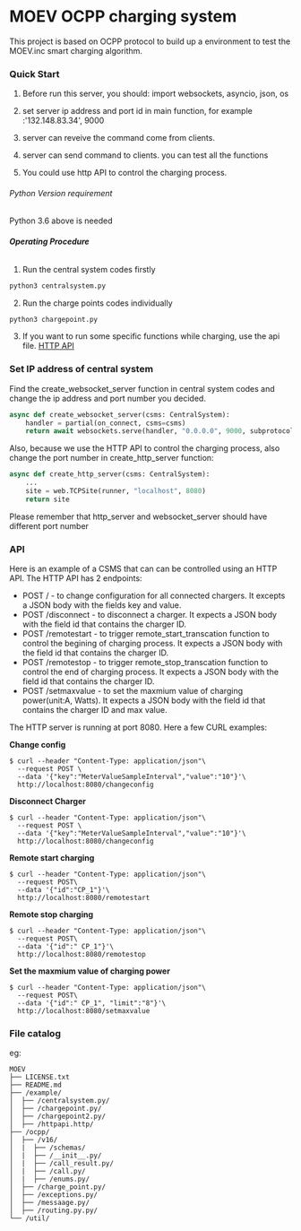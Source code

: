 # MOEV OCPP charging system

This project is based on OCPP protocol to build up a environment to test the MOEV.inc smart charging algorithm. 

### Quick Start
1. Before run this server, you should:  import websockets, asyncio, json, os

2. set server ip address and port id in main function, for example :'132.148.83.34', 9000

3. server can reveive the command come from clients.

4. server can send command to clients. you can test all the functions

5. You could use http API to control the charging process.


###### Python Version requirement

Python 3.6 above is needed

###### **Operating Procedure**

1. Run the central system codes firstly
```python
python3 centralsystem.py
```
2. Run the charge points codes individually

```python
python3 chargepoint.py
```
3. If you want to run some specific functions while charging, use the api file.  [HTTP API](#API)

### Set IP address of central system
Find the create_websocket_server function in central system codes and change the ip address and port number you decided.
```python
async def create_websocket_server(csms: CentralSystem):
    handler = partial(on_connect, csms=csms)
    return await websockets.serve(handler, "0.0.0.0", 9000, subprotocols=["ocpp1.6"])
```
Also, because we use the HTTP API to control the charging process, also change the port number in create_http_server function:
```python
async def create_http_server(csms: CentralSystem):
    ...
    site = web.TCPSite(runner, "localhost", 8080)
    return site
```
Please remember that http_server and websocket_server should have different port number

### API 

Here is an example of a CSMS that can can be controlled using an HTTP API. The HTTP API has 2 endpoints:
 - POST / - to change configuration for all connected chargers. It excepts a JSON body with the fields key and value.
 - POST /disconnect - to disconnect a charger. It expects a JSON body with the field id that contains the charger ID.
 - POST /remotestart - to trigger remote_start_transcation function to control the begining of charging process. It expects a JSON body with the field id that contains the charger ID.
 - POST /remotestop - to trigger remote_stop_transcation function to control the end of charging process. It expects a JSON body with the field id that contains the charger ID.
 - POST /setmaxvalue - to set the maxmium value of charging power(unit:A, Watts). It expects a JSON body with the field id that contains the charger ID and max value. 

The HTTP server is running at port 8080. Here a few CURL examples:

**Change config**
```http
$ curl --header "Content-Type: application/json"\
  --request POST \ 
  --data '{"key":"MeterValueSampleInterval","value":"10"}'\
  http://localhost:8080/changeconfig
```
**Disconnect Charger**
```http
$ curl --header "Content-Type: application/json"\
  --request POST \ 
  --data '{"key":"MeterValueSampleInterval","value":"10"}'\
  http://localhost:8080/changeconfig
```
**Remote start charging**
```http
$ curl --header "Content-Type: application/json"\
  --request POST\
  --data '{"id":"CP_1"}'\
  http://localhost:8080/remotestart
```
**Remote stop charging**
```http
$ curl --header "Content-Type: application/json"\
  --request POST\
  --data '{"id":" CP_1"}'\
  http://localhost:8080/remotestop
```
**Set the maxmium value of charging power**
```http
$ curl --header "Content-Type: application/json"\
  --request POST\
  --data '{"id":" CP_1", "limit":"8"}'\
  http://localhost:8080/setmaxvalue
```


### File catalog
eg:

```
MOEV 
├── LICENSE.txt
├── README.md
├── /example/
│  ├── /centralsystem.py/
│  ├── /chargepoint.py/
│  ├── /chargepoint2.py/
│  ├── /httpapi.http/
├── /ocpp/
│  ├── /v16/
│  |  ├── /schemas/
│  |  ├── /__init__.py/
│  |  ├── /call_result.py/
│  |  ├── /call.py/
│  |  ├── /enums.py/
│  ├── /charge_point.py/
│  ├── /exceptions.py/
│  ├── /messaage.py/
│  ├── /routing.py.py/
└── /util/

```
